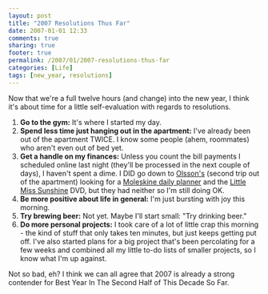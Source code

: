 ```yaml
---
layout: post
title: "2007 Resolutions Thus Far"
date: 2007-01-01 12:33
comments: true
sharing: true
footer: true
permalink: /2007/01/2007-resolutions-thus-far
categories: [Life]
tags: [new_year, resolutions]
---
```

<p>Now that we're a full twelve hours (and change) into the new year, I think it's about time for a little self-evaluation with regards to resolutions.</p>

<ol>
<li><b>Go to the gym:</b>  It's where I started my day.</li>
<li><b>Spend less time just hanging out in the apartment:</b>  I've already been out of the apartment TWICE.  I know some people (ahem, roommates) who aren't even out of bed yet.</li>
<li><b>Get a handle on my finances:</b>  Unless you count the bill payments I scheduled online last night (they'll be processed in the next couple of days), I haven't spent a dime.  I DID go down to <a href="/archives/2006/12/my_very_own_bookstore.php">Olsson's</a> (second trip out of the apartment) looking for a <a href="http://www.moleskineus.com/largeweekly.html">Moleskine daily planner</a> and the <a href="http://www.amazon.com/gp/product/B000K7VHQE?ie=UTF8&tag=brocklicom-20&linkCode=as2&camp=1789&creative=9325&creativeASIN=B000K7VHQE">Little Miss Sunshine</a> DVD, but they had neither so I'm still doing OK.</li>
<li><b>Be more positive about life in general:</b>  I'm just bursting with joy this morning.</li>
<li><b>Try brewing beer:</b>  Not yet.  Maybe I'll start small: "Try drinking beer."</li>
<li><b>Do more personal projects:</b>  I took care of a lot of little crap this morning - the kind of stuff that only takes ten minutes, but just keeps getting put off.  I've also started plans for a big project that's been percolating for a few weeks and combined all my little to-do lists of smaller projects, so I know what I'm up against.</li>
</ol>

<p>Not so bad, eh?  I think we can all agree that 2007 is already a strong contender for Best Year In The Second Half of This Decade So Far.</p>
